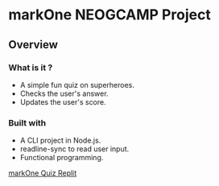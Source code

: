 # markOne NEOGCAMP Project

## Overview

### What is it ?

- A simple fun quiz on superheroes.
- Checks the user's answer.
- Updates the user's score.

### Built with

- A CLI project in Node.js.
- readline-sync to read user input.
- Functional programming.

[markOne Quiz Replit](https://replit.com/@foolhardy21/mkone?v=1)
